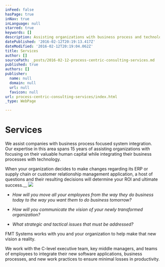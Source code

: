 ```yaml
---
inFeed: false
hasPage: true
inNav: true
inLanguage: null
starred: true
keywords: []
description: Assisting organizations with business process and technology integration
datePublished: '2016-02-12T20:19:13.417Z'
dateModified: '2016-02-12T20:19:04.062Z'
title: Services
author: []
sourcePath: _posts/2016-02-12-process-centric-consulting-services.md
published: true
authors: []
publisher:
  name: null
  domain: null
  url: null
  favicon: null
url: process-centric-consulting-services/index.html
_type: WebPage

---
```

# Services

We assist companies with business process focused system integration. Our 
expertise in this area spans 15 years of assisting organizations with focusing on their valuable human capital while integrating their business processes with technology.

When your organization decides to make changes regarding its ERP or supply chain or customer relationship management 
application, a host of questions and their resulting decisions will determine your ROI and ultimate success.__
![](https://the-grid-user-content.s3-us-west-2.amazonaws.com/47241db5-621f-4e2d-a56e-b1c876738d05.jpg)

* _How will you move all your employees from the way they do business today to the way you want them to do business tomorrow?_

* _How will you communicate the vision of your newly transformed organization?_

* _What strategic and tactical issues that must be addressed?_

FMT Systems works with you and your organization to help make that new vision a reality.

We work with the C-level executive team, key middle managers, and 
teams of employees to integrate their new software applications, 
business processes, and new work practices to ensure minimal losses in 
productivity.